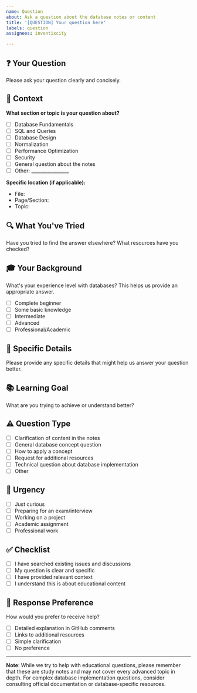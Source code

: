 ```yaml
---
name: Question
about: Ask a question about the database notes or content
title: '[QUESTION] Your question here'
labels: question
assignees: inventixcity

---
```


## ❓ Your Question
Please ask your question clearly and concisely.

## 📍 Context
**What section or topic is your question about?**
- [ ] Database Fundamentals
- [ ] SQL and Queries  
- [ ] Database Design
- [ ] Normalization
- [ ] Performance Optimization
- [ ] Security
- [ ] General question about the notes
- [ ] Other: ________________

**Specific location (if applicable):**
- File: 
- Page/Section:
- Topic:

## 🔍 What You've Tried
Have you tried to find the answer elsewhere? What resources have you checked?

## 🎓 Your Background
What's your experience level with databases? This helps us provide an appropriate answer.
- [ ] Complete beginner
- [ ] Some basic knowledge
- [ ] Intermediate
- [ ] Advanced
- [ ] Professional/Academic

## 💭 Specific Details
Please provide any specific details that might help us answer your question better.

## 📚 Learning Goal
What are you trying to achieve or understand better?

## ⚠️ Question Type
- [ ] Clarification of content in the notes
- [ ] General database concept question
- [ ] How to apply a concept
- [ ] Request for additional resources
- [ ] Technical question about database implementation
- [ ] Other

## 📱 Urgency
- [ ] Just curious
- [ ] Preparing for an exam/interview
- [ ] Working on a project
- [ ] Academic assignment
- [ ] Professional work

## ✅ Checklist
- [ ] I have searched existing issues and discussions
- [ ] My question is clear and specific
- [ ] I have provided relevant context
- [ ] I understand this is about educational content

## 🤝 Response Preference
How would you prefer to receive help?
- [ ] Detailed explanation in GitHub comments
- [ ] Links to additional resources
- [ ] Simple clarification
- [ ] No preference

---

**Note**: While we try to help with educational questions, please remember that these are study notes and may not cover every advanced topic in depth. For complex database implementation questions, consider consulting official documentation or database-specific resources.
